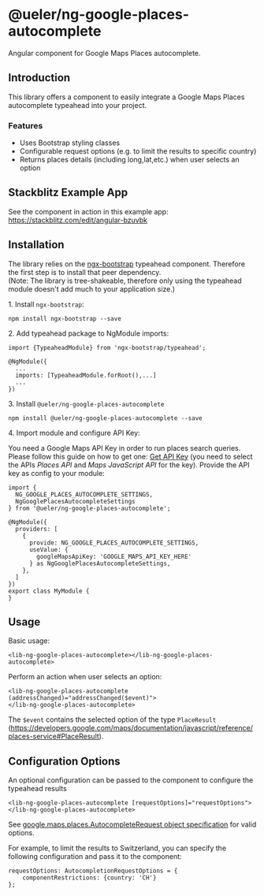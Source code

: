 # @ueler/ng-google-places-autocomplete
Angular component for Google Maps Places autocomplete.

## Introduction
This library offers a component 
to easily integrate a Google Maps Places autocomplete typeahead into your project.

### Features
- Uses Bootstrap styling classes
- Configurable request options (e.g. to limit the results to specific country)
- Returns places details (including long,lat,etc.) when user selects an option

## Stackblitz Example App
See the component in action in this example app:
https://stackblitz.com/edit/angular-bzuvbk

## Installation
The library relies on the [ngx-bootstrap](https://github.com/valor-software/ngx-bootstrap) typeahead component. 
Therefore the first step is to install that peer dependency.  
(Note: The library is tree-shakeable, therefore only using the typeahead module doesn't add much to your application size.)


1\. Install ``ngx-bootstrap``:
```
npm install ngx-bootstrap --save
```

2\. Add typeahead package to NgModule imports:
```
import {TypeaheadModule} from 'ngx-bootstrap/typeahead';

@NgModule({
  ...
  imports: [TypeaheadModule.forRoot(),...]
  ...
})
```

3\. Install ``@ueler/ng-google-places-autocomplete``
```
npm install @ueler/ng-google-places-autocomplete --save
```

4\. Import module and configure API Key:  

You need a Google Maps API Key in order to run places search queries.  
Please follow this guide on how to get one: [Get API Key](https://developers.google.com/places/web-service/get-api-key)
(you need to select the APIs _Places API_ and _Maps JavaScript API_ for the key).
Provide the API key as config to your module:
```
import {
  NG_GOOGLE_PLACES_AUTOCOMPLETE_SETTINGS,
  NgGooglePlacesAutocompleteSettings
} from '@ueler/ng-google-places-autocomplete';

@NgModule({
  providers: [
    {
      provide: NG_GOOGLE_PLACES_AUTOCOMPLETE_SETTINGS,
      useValue: {
        googleMapsApiKey: 'GOOGLE_MAPS_API_KEY_HERE'
      } as NgGooglePlacesAutocompleteSettings,
    },
  ]
})
export class MyModule {
}
```

## Usage
Basic usage:
```
<lib-ng-google-places-autocomplete></lib-ng-google-places-autocomplete>
```

Perform an action when user selects an option:
```
<lib-ng-google-places-autocomplete (addressChanged)="addressChanged($event)">
</lib-ng-google-places-autocomplete>
```
The ``$event`` contains the selected option of the type ``PlaceResult`` (https://developers.google.com/maps/documentation/javascript/reference/places-service#PlaceResult).

## Configuration Options
An optional configuration can be passed to the component to configure the typeahead results
```
<lib-ng-google-places-autocomplete [requestOptions]="requestOptions">
</lib-ng-google-places-autocomplete>
```
See [google.maps.places.AutocompleteRequest object specification](https://developers.google.com/maps/documentation/javascript/reference/places-autocomplete-service#AutocompletionRequest) for valid options.

For example, to limit the results to Switzerland, you can specify the following configuration and pass it to the component:
```
requestOptions: AutocompletionRequestOptions = {
    componentRestrictions: {country: 'CH'}
};
```
